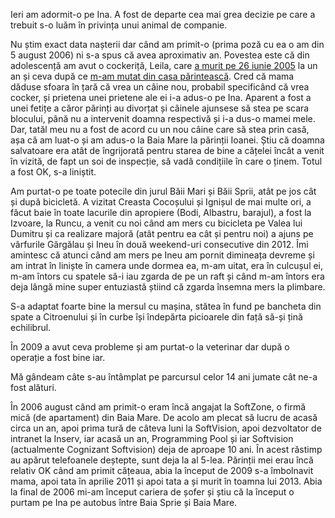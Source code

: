 Ieri am adormit-o pe Ina. A fost de departe cea mai grea decizie pe care a trebuit s-o luăm în privința unui animal de companie.

Nu știm exact data nașterii dar când am primit-o (prima poză cu ea o am din 5 august 2006) ni s-a spus că avea aproximativ an. Povestea este că din adolescență am avut o cockeriță, Leila, care [a murit pe 26 iunie 2005](https://www.rusiczki.net/2005/06/27/leila/) la un an și ceva după ce [m-am mutat din casa părintească](https://www.rusiczki.net/2004/05/18/the-new-home/). Cred că mama dăduse sfoara în țară că vrea un câine nou, probabil specificând că vrea cocker, și prietena unei prietene ale ei i-a adus-o pe Ina. Aparent a fost a unei fetițe a căror părinți au divorțat și câinele ajunsese să stea pe scara blocului, până nu a intervenit doamna respectivă și i-a dus-o mamei mele. Dar, tatăl meu nu a fost de acord cu un nou câine care să stea prin casă, așa că am luat-o și am adus-o la Baia Mare la părinții Ioanei. Știu că doamna salvatoare era atât de îngrijorată pentru starea de bine a cățelei încât a venit în vizită, de fapt un soi de inspecție, să vadă condițiile în care o ținem. Totul a fost OK, s-a liniștit.

Am purtat-o pe toate potecile din jurul Băii Mari și Băii Sprii, atât pe jos cât și după bicicletă. A vizitat Creasta Cocoșului și Ignișul de mai multe ori, a făcut baie în toate lacurile din apropiere (Bodi, Albastru, barajul), a fost la Izvoare, la Runcu, a venit cu noi când am mers cu bicicleta pe Valea lui Dumitru și ca realizare majoră (atât pentru ea cât și pentru noi) a ajuns pe vârfurile Gărgălau și Ineu în două weekend-uri consecutive din 2012. Îmi amintesc că atunci când am mers pe Ineu am pornit dimineața devreme și am intrat în liniște în camera unde dormea ea, m-am uitat, era în culcușul ei, m-am întors cu spatele să-i iau zgarda de pe un raft și când m-am întors era deja lângă mine super entuziastă știind că zgarda însemna mers la plimbare.

S-a adaptat foarte bine la mersul cu mașina, stătea în fund pe bancheta din spate a Citroenului și în curbe își îndepărta picioarele din față să-și țină echilibrul.

În 2009 a avut ceva probleme și am purtat-o la veterinar dar după o operație a fost bine iar.

Mă gândeam câte s-au întâmplat pe parcursul celor 14 ani jumate cât ne-a fost alături.

În 2006 august când am primit-o eram încă angajat la SoftZone, o firmă mică (de apartament) din Baia Mare. De acolo am plecat să lucru de acasă circa un an, apoi prima tură de câteva luni la SoftVision, apoi dezvoltator de intranet la Inserv, iar acasă un an, Programming Pool și iar Softvision (actualmente Cognizant Softvision) deja de aproape 10 ani. În acest răstimp au apărut telefoanele deștepte, sunt deja la al 5-lea. Părinții mei erau încă relativ OK când am primit cățeaua, abia la început de 2009 s-a îmbolnavit mama, apoi tata în aprilie 2011 și apoi tata a și murit în toamna lui 2013. Abia la final de 2006 mi-am început cariera de șofer și știu că la început o purtam pe Ina pe autobus între Baia Sprie și Baia Mare.

